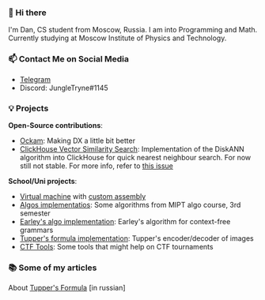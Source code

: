 ### 👋 Hi there
I'm Dan, CS student from Moscow, Russia. I am into Programming and Math. Currently studying at Moscow Institute of Physics and Technology.

### 📫 Contact Me on Social Media
- [Telegram](https://t.me/jungletryne)
- Discord: JungleTryne#1145

### 💡 Projects
**Open-Source contributions**:
- [Ockam](https://github.com/build-trust/ockam): Making DX a little bit better
- [ClickHouse Vector Similarity Search](https://github.com/ClickHouse/ClickHouse/pull/37392): Implementation of the DiskANN algorithm into ClickHouse for quick nearest neighbour search. For now still not stable. For more info, refer to [this issue](https://github.com/ClickHouse/ClickHouse/issues/35101)

**School/Uni projects**:
- [Virtual machine](https://github.com/JungleTryne/VMachine) with [custom assembly](https://github.com/JungleTryne/LittleCompiler)
- [Algos implementatios](https://github.com/JungleTryne/Third-Module-Algos): Some algorithms from MIPT algo course, 3rd semester
- [Earley's algo implementation](https://github.com/JungleTryne/EarleyAlgo): Earley's algorithm for context-free grammars
- [Tupper's formula implementation](https://github.com/JungleTryne/Tupper-s-formula): Tupper's encoder/decoder of images
- [CTF Tools](https://github.com/JungleTryne/CTFCryptoStegTools): Some tools that might help on CTF tournaments

### 📚 Some of my articles
About [Tupper's Formula](https://habr.com/ru/post/416177/) \[in russian\]
